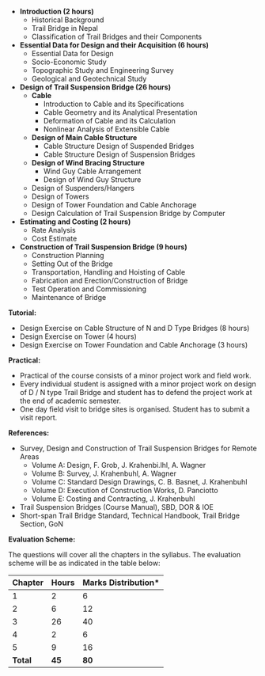 * **Introduction (2 hours)**
    * Historical Background
    * Trail Bridge in Nepal
    * Classification of Trail Bridges and their Components
* **Essential Data for Design and their Acquisition (6 hours)**
    * Essential Data for Design
    * Socio-Economic Study
    * Topographic Study and Engineering Survey
    * Geological and Geotechnical Study
* **Design of Trail Suspension Bridge (26 hours)**
    * **Cable**
        * Introduction to Cable and its Specifications
        * Cable Geometry and its Analytical Presentation
        * Deformation of Cable and its Calculation
        * Nonlinear Analysis of Extensible Cable
    * **Design of Main Cable Structure**
        * Cable Structure Design of Suspended Bridges
        * Cable Structure Design of Suspension Bridges
    * **Design of Wind Bracing Structure**
        * Wind Guy Cable Arrangement
        * Design of Wind Guy Structure
    * Design of Suspenders/Hangers
    * Design of Towers
    * Design of Tower Foundation and Cable Anchorage
    * Design Calculation of Trail Suspension Bridge by Computer
* **Estimating and Costing (2 hours)**
    * Rate Analysis
    * Cost Estimate
* **Construction of Trail Suspension Bridge (9 hours)**
    * Construction Planning
    * Setting Out of the Bridge
    * Transportation, Handling and Hoisting of Cable
    * Fabrication and Erection/Construction of Bridge
    * Test Operation and Commissioning
    * Maintenance of Bridge

**Tutorial:**

* Design Exercise on Cable Structure of N and D Type Bridges (8 hours)
* Design Exercise on Tower (4 hours)
* Design Exercise on Tower Foundation and Cable Anchorage (3 hours)

**Practical:**

* Practical of the course consists of a minor project work and field work.
* Every individual student is assigned with a minor project work on design of D / N type Trail Bridge and student has to defend the project work at the end of academic semester.
* One day field visit to bridge sites is organised. Student has to submit a visit report.

**References:**

* Survey, Design and Construction of Trail Suspension Bridges for Remote Areas
    * Volume A: Design, F. Grob, J. Krahenbi.lhl, A. Wagner
    * Volume B: Survey, J. Krahenbuhl, A. Wagner
    * Volume C: Standard Design Drawings, C. B. Basnet, J. Krahenbuhl
    * Volume D: Execution of Construction Works, D. Panciotto
    * Volume E: Costing and Contracting, J. Krahenbuhl
* Trail Suspension Bridges (Course Manual), SBD, DOR & IOE
* Short-span Trail Bridge Standard, Technical Handbook, Trail Bridge Section, GoN

**Evaluation Scheme:**

The questions will cover all the chapters in the syllabus. The evaluation scheme will be as indicated in the table below:

| Chapter   | Hours  | Marks Distribution* |
| --------- | ------ | ------------------- |
| 1         | 2      | 6                   |
| 2         | 6      | 12                  |
| 3         | 26     | 40                  |
| 4         | 2      | 6                   |
| 5         | 9      | 16                  |
| **Total** | **45** | **80**              |


